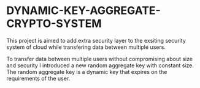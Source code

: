 # DYNAMIC-KEY-AGGREGATE-CRYPTO-SYSTEM


This project is aimed to add extra security layer to the exsiting security system of cloud while transfering data between multiple users.

To transfer data between multiple users without compromising about size and
security I introduced a new random aggregate key with constant size. The random
aggregate key is a dynamic key that expires on the requirements of the user.

